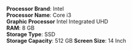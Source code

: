 **Processor Brand**: Intel  
**Processor Name**: Core i3  
**Graphic Processor** Intel Integrated UHD  
**RAM**: 8 GB  
**Storage Type**: SSD  
**Storage Capacity**: 512 GB
**Screen Size**: 14 Inch